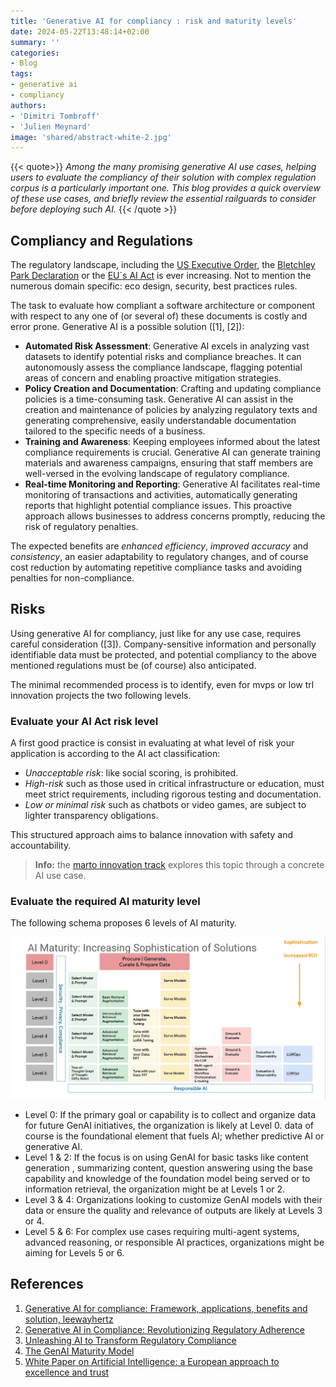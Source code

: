 ```yaml
---
title: 'Generative AI for compliancy : risk and maturity levels'
date: 2024-05-22T13:48:14+02:00
summary: ''
categories:
- Blog
tags:
- generative ai
- compliancy
authors: 
- 'Dimitri Tombroff'
- 'Julien Meynard'
image: 'shared/abstract-white-2.jpg'
---
```


{{< quote>}}
*Among the many promising generative AI use cases, helping users to evaluate the compliancy of their 
solution  with complex regulation corpus is a particularly important one. This blog provides a quick overview of these
use cases, and briefly review the essential railguards to consider before deploying such AI.*
{{< /quote >}}

## Compliancy and Regulations

The regulatory landscape, including the [US Executive Order](https://www.whitehouse.gov/briefing-room/presidential-actions/2023/10/30/executive-order-on-the-safe-secure-and-trustworthy-development-and-use-of-artificial-intelligence/), the [Bletchley Park Declaration](https://www.gov.uk/government/publications/ai-safety-summit-2023-the-bletchley-declaration/the-bletchley-declaration-by-countries-attending-the-ai-safety-summit-1-2-november-2023) or the [EU`s AI Act](https://digital-strategy.ec.europa.eu/en/policies/regulatory-framework-ai) is ever increasing. Not to mention  the numerous   domain specific: eco design, security, best practices rules.

The task to evaluate how compliant a software architecture or component with respect to any one of (or several of) these documents is costly and error prone. Generative AI is a possible  solution ([1], [2]): 

* **Automated Risk Assessment**: Generative AI excels in analyzing vast datasets to identify potential risks and compliance breaches. It can autonomously assess the compliance landscape, flagging potential areas of concern and enabling proactive mitigation strategies.
* **Policy Creation and Documentation**: Crafting and updating compliance policies is a time-consuming task. Generative AI can assist in the creation and maintenance of policies by analyzing regulatory texts and generating comprehensive, easily understandable documentation tailored to the specific needs of a business.
* **Training and Awareness**: Keeping employees informed about the latest compliance requirements is crucial. Generative AI can generate training materials and awareness campaigns, ensuring that staff members are well-versed in the evolving landscape of regulatory compliance.
* **Real-time Monitoring and Reporting**:
Generative AI facilitates real-time monitoring of transactions and activities, automatically generating reports that highlight potential compliance issues. This proactive approach allows businesses to address concerns promptly, reducing the risk of regulatory penalties.

The expected benefits are *enhanced efficiency*, *improved accuracy* and *consistency*, an easier adaptability to regulatory changes, and of course cost reduction by automating repetitive compliance tasks and avoiding penalties for non-compliance.

## Risks

Using generative AI for compliancy, just like for any use case, requires careful consideration ([3]). Company-sensitive information and personally identifiable data must be protected, and potential compliancy to the above mentioned regulations must be (of course) also anticipated.

The minimal recommended process is to identify, even for mvps or low trl innovation projects the two following levels. 

### Evaluate your AI Act risk level

A first good practice is consist in evaluating at what level of risk your application is according to the AI act classification:

* *Unacceptable risk*: like social scoring, is prohibited. 
* *High-risk*  such as those used in critical infrastructure or education, must meet strict requirements, including rigorous testing and documentation. 
* *Low or minimal risk* such as chatbots or video games, are subject to lighter transparency obligations. 

This structured approach aims to balance innovation with safety and accountability. 

> **Info:** the [marto innovation track](/blogs/marto) explores this topic through a concrete AI use case.

### Evaluate the required AI maturity level

The following schema proposes 6 levels of AI maturity.

![AI maturity levels](AI-maturity-levels.webp)

* Level 0: If the primary goal or capability is to collect and organize data for future GenAI initiatives, the organization is likely at Level 0. data of course is the foundational element that fuels AI; whether predictive AI or generative AI.
* Level 1 & 2: If the focus is on using GenAI for basic tasks like content generation , summarizing content, question answering using the base capability and knowledge of the foundation model being served or to information retrieval, the organization might be at Levels 1 or 2.
* Level 3 & 4: Organizations looking to customize GenAI models with their data or ensure the quality and relevance of outputs are likely at Levels 3 or 4.
* Level 5 & 6: For complex use cases requiring multi-agent systems, advanced reasoning, or responsible AI practices, organizations might be aiming for Levels 5 or 6.

## References

1. [Generative AI for compliance: Framework, applications, benefits and solution, leewayhertz](https://www.leewayhertz.com/generative-ai-for-compliance/)
2. [Generative AI in Compliance: Revolutionizing Regulatory Adherence](https://medium.com/@iamamellstephen/generative-ai-in-compliance-revolutionizing-regulatory-adherence-c07801c64187)
3. [Unleashing AI to Transform Regulatory Compliance](https://www.kaizenreporting.com/adopting-ai-regulatory-compliance/)
4. [The GenAI Maturity Model](https://medium.com/@dr-arsanjani/the-genai-maturity-model-a1a42f6f390b)
5. [White Paper on Artificial Intelligence: a European approach to excellence and trust](https://commission.europa.eu/publications/white-paper-artificial-intelligence-european-approach-excellence-and-trust_en)
